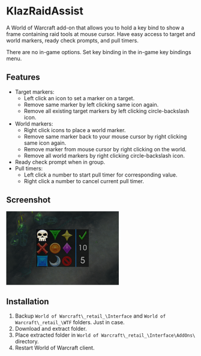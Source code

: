 # KlazRaidAssist

A World of Warcraft add-on that allows you to hold a key bind to show a frame containing raid tools at mouse cursor. Have easy access to target and world markers, ready check prompts, and pull timers.

There are no in-game options. Set key binding in the in-game key bindings menu.

## Features

- Target markers:
  - Left click an icon to set a marker on a target.
  - Remove same marker by left clicking same icon again.
  - Remove all existing target markers by left clicking circle-backslash icon.
- World markers:
  - Right click icons to place a world marker.
  - Remove same marker back to your mouse cursor by right clicking same icon again.
  - Remove marker from mouse cursor by right clicking on the world.
  - Remove all world markers by right clicking circle-backslash icon.
- Ready check prompt when in group.
- Pull timers:
  - Left click a number to start pull timer for corresponding value.
  - Right click a number to cancel current pull timer.

## Screenshot

![](https://github.com/haothitran/KlazRaidAssist/blob/master/Media/Screenshot.png?raw=true)

## Installation

1. Backup `World of Warcraft\_retail_\Interface` and `World of Warcraft\_retail_\WTF` folders. Just in case.
2. Download and extract folder.
3. Place extracted folder in `World of Warcraft\_retail_\Interface\AddOns\` directory.
4. Restart World of Warcraft client.
